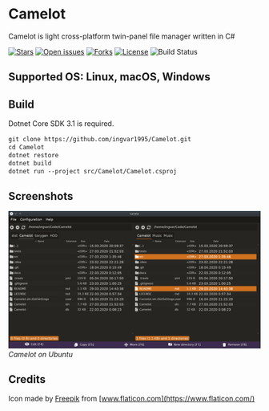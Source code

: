 # Camelot

Camelot is light cross-platform twin-panel file manager written in C#

[![Stars](https://img.shields.io/github/stars/ingvar1995/Camelot.svg?style=for-the-badge)](https://github.com/ingvar1995/Camelot/stargazers)
[![Open issues](https://img.shields.io/github/issues/ingvar1995/Camelot.svg?style=for-the-badge)](https://github.com/ingvar1995/Camelot/issues)
[![Forks](https://img.shields.io/github/forks/ingvar1995/Camelot.svg?style=for-the-badge)](https://github.com/ingvar1995/Camelot/forks)
[![License](https://img.shields.io/dub/l/vibe-d.svg?style=for-the-badge)](https://raw.githubusercontent.com/ingvar1995/Camelot/master/LICENSE.md)
![Build Status](https://img.shields.io/travis/ingvar1995/Camelot?style=for-the-badge)

## Supported OS: Linux, macOS, Windows

## Build

Dotnet Core SDK 3.1 is required.

```
git clone https://github.com/ingvar1995/Camelot.git
cd Camelot
dotnet restore
dotnet build
dotnet run --project src/Camelot/Camelot.csproj
```

## Screenshots
![Camelot](/docs/Camelot.png)
*Camelot on Ubuntu*

## Credits

Icon made by [Freepik](https://www.flaticon.com/authors/freepik) from [www.flaticon.com](https://www.flaticon.com/)